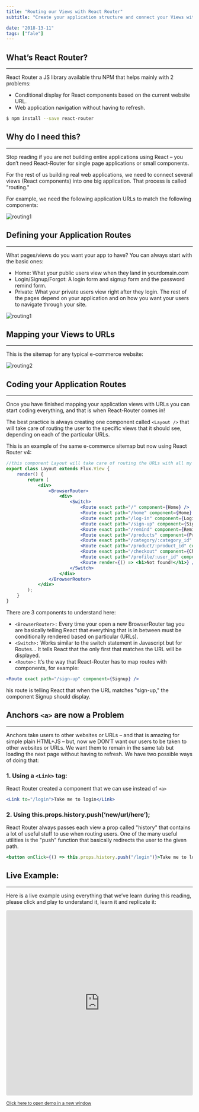 ```yaml
---
title: "Routing our Views with React Router"
subtitle: "Create your application structure and connect your Views with React Router"

date: "2018-13-11"
tags: ["fale"]
---
```


## What’s React Router?
***

React Router a JS library available thru NPM that helps mainly with 2 problems:

+ Conditional display for React components based on the current website URL.
+ Web application navigation without having to refresh.

```bash
$ npm install --save react-router
```

## Why do I need this?
***

Stop reading if you are not building entire applications using React – you don’t need React-Router for single page applications or small components.

For the rest of us building real web applications, we need to connect several views (React components) into one big application. That process is called "routing."

For example, we need the following application URLs to match the following components:

![routing1](https://ucarecdn.com/6fd2b44b-598b-4ddb-85ba-9c32b086127f/-/resize/800x/)


## Defining your Application Routes
***

What pages/views do you want your app to have? You can always start with the basic ones:

+ Home: What your public users view when they land in yourdomain.com
+ Login/Signup/Forgot: A login form and signup form and the password remind form.
+ Private: What your private users view right after they login.
The rest of the pages depend on your application and on how you want your users to navigate through your site.

![routing1](https://ucarecdn.com/205cd2de-dfae-4712-a5e4-1c922994e60d/-/resize/700x/)

## Mapping your Views to URLs
***

This is the sitemap for any typical e-commerce website:


![routing2](https://ucarecdn.com/9021be43-57ae-4667-8c1a-435b8521ce59/-/resize/600x/)

## Coding your Application Routes
***

Once you have finished mapping your application views with URLs you can start coding everything, and that is when React-Router comes in!

The best practice is always creating one component called `<Layout />` that will take care of routing the user to the specific views that it should see, depending on each of the particular URLs.

This is an example of the same e-commerce sitemap but now using React Router v4:

```jsx
//this component Layout will take care of routing the URLs with all my application views 
export class Layout extends Flux.View {
    render() {
        return (
            <div>
                <BrowserRouter>
                    <div>
                        <Switch>
                            <Route exact path="/" component={Home} />
                            <Route exact path="/home" component={Home} />
                            <Route exact path="/log-in" component={Login} />
                            <Route exact path="/sign-up" component={Signup} />
                            <Route exact path="/remind" component={Remind} />
                            <Route exact path="/products" component={Products} />
                            <Route exact path="/category/:category_id" component={Category} />
                            <Route exact path="/product/:product_id" component={SingleProduct} />
                            <Route exact path="/checkout" component={Checkout} />
                            <Route exact path="/profile/:user_id" component={Profile} />
                            <Route render={() => <h1>Not found!</h1>} />
                        </Switch>
                    </div>
                </BrowserRouter>
            </div>
        );
    }
}
```

There are 3 components to understand here:

+ `<BrowserRouter>:` Every time your open a new BrowserRouter tag you are basically telling React that everything that is in between must be conditionally rendered based on particular <Routes> (URLs).
+ `<Switch>:` Works similar to the switch statement in Javascript but for Routes… It tells React that the only first <Route> that matches the URL will be displayed.
+ `<Route>:` It’s the way that React-Router has to map routes with components, for example:

```jsx
<Route exact path="/sign-up" component={Signup} />
```

his route is telling React that when the URL matches "sign-up," the component Signup should display.

## Anchors `<a>` are now a Problem
***

Anchors take users to other websites or URLs – and that is amazing for simple plain HTML+JS – but, now we DON’T want our users to be taken to other websites or URLs.  We want them to remain in the same tab but loading the next page without having to refresh.  We have two possible ways of doing that:

### 1.  Using a `<Link>` tag:

React Router created a component that we can use instead of `<a>`

```jsx
<Link to="/login">Take me to login</Link>
```

### 2. Using this.props.history.push(‘new/url/here’);

   React Router always passes each view a prop called "history" that contains a lot of useful stuff to use when routing users.  One of the many useful utilities is the "push" function that basically redirects the user to the given path.

```jsx
<button onClick={() => this.props.history.push("/login")}>Take me to login</button>
```

## Live Example:
***

Here is a live example using everything that we’ve learn during this reading, please click and play to understand it, learn it and replicate it:

<iframe src="https://codesandbox.io/embed/0okp853rxn?autoresize=1&amp;module=%2Fsrc%2FLayout.jsx&amp;moduleview=1" style="width:100%; height:500px; border:0; border-radius: 4px; overflow:hidden;" sandbox="allow-modals allow-forms allow-popups allow-scripts allow-same-origin"></iframe>

<p align:"right"><small><a href="https://codesandbox.io/embed/0okp853rxn?autoresize=1&amp;module=%2Fsrc%2FLayout.jsx&amp;moduleview=1">Click here to open demo in a new window</a></small></p>









